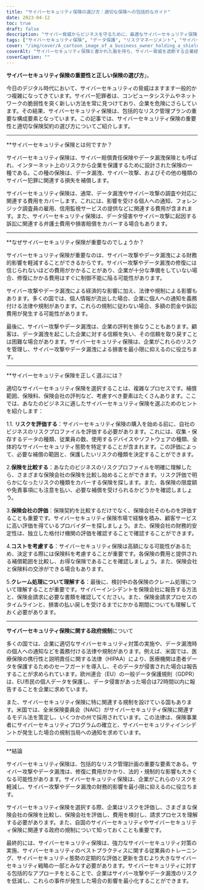 ```yaml
---
title: "サイバーセキュリティ保険の選び方：適切な保険への包括的なガイド"
date: 2023-04-12
toc: true
draft: false
description: "サイバー脅威からビジネスを守るために、最適なサイバーセキュリティ保険の選び方をご紹介します。"
tags: ["サイバーセキュリティ保険", "データ保護", "リスクマネージメント", "サイバーセキュリティ政策", "データ機密保護", "サイバー攻撃", "サイバー保険", "ネットワークセキュリティ", "事業継続性", "保険適用", "情報漏えい", "保険証券", "ITセキュリティ", "インシデントレスポンス", "リスクアセスメント", "サイバー犯罪", "金融保護", "サイバー脅威", "保険金請求", "えいぎょうほけん"]
cover: "/img/cover/A_cartoon_image_of_a_business_owner_holding_a_shield.png"
coverAlt: "サイバーセキュリティ保険と書かれた盾を持ち、サイバー脅威を遮断する企業経営者の漫画画像です。"
coverCaption: ""
---
```


**サイバーセキュリティ保険の重要性と正しい保険の選び方**」。

今日のデジタル時代において、サイバーセキュリティの脅威はますます一般的かつ複雑になってきています。サイバー犯罪者は、コンピュータシステムやネットワークの脆弱性を突く新しい方法を常に見つけており、企業を危険にさらしています。その結果、サイバーセキュリティ保険は、包括的なリスク管理プランの重要な構成要素となっています。この記事では、サイバーセキュリティ保険の重要性と適切な保険契約の選び方についてご紹介します。

______

**サイバーセキュリティ保険とは何ですか？

サイバーセキュリティ保険は、サイバー賠償責任保険やデータ漏洩保険とも呼ばれ、インターネット上のリスクから企業を保護するために設計された保険の一種である。この種の保険は、データ漏洩、サイバー攻撃、およびその他の種類のサイバー犯罪に関連する損失を補償します。

サイバーセキュリティ保険は、通常、データ漏洩やサイバー攻撃の調査や対応に関連する費用をカバーします。これには、影響を受ける個人への通知、フォレンジック調査員の雇用、信用監視サービスの提供などに関連する費用が含まれます。また、サイバーセキュリティ保険は、データ侵害やサイバー攻撃に起因する訴訟に関連する弁護士費用や損害賠償をカバーする場合もあります。

______

**なぜサイバーセキュリティ保険が重要なのでしょうか？

サイバーセキュリティ保険が重要なのは、サイバー攻撃やデータ漏洩による財務的影響を軽減することができるからです。サイバー攻撃やデータ漏洩の修復には信じられないほどの費用がかかることがあり、企業が十分な準備をしていない場合、修復にかかる費用はすぐに制御不能に陥る可能性があります。

サイバー攻撃やデータ漏洩による経済的な影響に加え、法律や規制による影響もあります。多くの国では、個人情報が流出した場合、企業に個人への通知を義務付ける法律や規制があります。これらの規制に従わない場合、多額の罰金や訴訟費用が発生する可能性があります。

最後に、サイバー攻撃やデータ漏洩は、企業の評判を損なうこともあります。顧客は、データ漏洩を起こした企業に対する信頼を失い、その信頼を取り戻すことは困難な場合があります。サイバーセキュリティ保険は、企業がこれらのリスクを管理し、サイバー攻撃やデータ漏洩による損害を最小限に抑えるのに役立ちます。

______

**サイバーセキュリティ保険を正しく選ぶには？

適切なサイバーセキュリティ保険を選択することは、複雑なプロセスです。補償範囲、保険料、保険会社の評判など、考慮すべき要素はたくさんあります。ここでは、あなたのビジネスに適したサイバーセキュリティ保険を選ぶためのヒントを紹介します：

1.1. **リスクを評価する**：サイバーセキュリティ保険の購入を始める前に、自社のビジネスのリスクプロファイルを評価する必要があります。これには、収集・保存するデータの種類、従業員の数、使用するデバイスやソフトウェアの種類、全体的なサイバーセキュリティ態勢を特定することが含まれます。この評価によって、必要な補償の範囲と、保護したいリスクの種類を決定することができます。

2.**保険を比較する**：あなたのビジネスのリスクプロファイルを明確に理解したら、さまざまな保険会社の保険を比較し始めることができます。リスク評価で明らかになったリスクの種類をカバーする保険を探します。また、各保険の限度額や免責事項にも注意を払い、必要な補償を受けられるかどうかを確認しましょう。

3.**保険会社の評価**：保険契約を比較するだけでなく、保険会社そのものを評価することも重要です。サイバーセキュリティ保険市場で経験を積み、顧客サービスに高い評価を得ているプロバイダーを探しましょう。また、保険会社の財務的安定性は、独立した格付け機関の評価を確認することで確認することができます。

4.**コストを考慮する**：サイバーセキュリティ保険は高額になる可能性があるため、決定する際には保険料を考慮することが重要です。各保険の費用と提供される補償範囲を比較し、お得な保険であることを確認しましょう。また、保険会社と保険料の交渉ができる場合もあります。

5.**クレーム処理について理解する**：最後に、検討中の各保険のクレーム処理について理解することが重要です。サイバーインシデントを保険会社に報告する方法と、保険金請求に必要な書類を確認してください。また、保険金請求プロセスのタイムラインと、損害の払い戻しを受けるまでにかかる期間についても理解しておく必要があります。

______

**サイバーセキュリティ保険に関する政府規制**について

多くの国では、企業に適切なサイバーセキュリティ対策の実施や、データ漏洩時の個人への通知などを義務付ける法律や規制があります。例えば、米国では、医療保険の携行性と説明責任に関する法律（HIPAA）により、医療機関は患者データを保護するためのセーフガードを導入し、そのデータが侵害された場合は報告することが求められています。欧州連合（EU）の一般データ保護規則（GDPR）は、EU市民の個人データを保護し、データ侵害があった場合は72時間以内に報告することを企業に求めています。

また、サイバーセキュリティ保険に特に関連する規制を設けている国もあります。米国では、全米保険委員会（NAIC）がサイバーセキュリティ保険に関連するモデル法を策定し、いくつかの州で採用されています。この法律は、保険事業者にサイバーセキュリティプログラムの確立と、サイバーセキュリティインシデントが発生した場合の規制当局への通知を求めています。

______

**結論

サイバーセキュリティ保険は、包括的なリスク管理計画の重要な要素である。サイバー攻撃やデータ漏洩は、修復に費用がかかり、法的・規制的な影響も大きくなる可能性があります。サイバーセキュリティ保険は、企業がこれらのリスクを軽減し、サイバー攻撃やデータ漏洩の財務的影響を最小限に抑えるのに役立ちます。

サイバーセキュリティ保険を選択する際、企業はリスクを評価し、さまざまな保険会社の保険を比較し、保険会社を評価し、費用を検討し、請求プロセスを理解する必要があります。また、自国のサイバーセキュリティやサイバーセキュリティ保険に関連する政府の規制について知っておくことも重要です。

最終的には、サイバーセキュリティ保険は、強力なサイバーセキュリティ対策の実施、サイバーセキュリティのベストプラクティスに関する従業員のトレーニング、サイバーセキュリティ態勢の定期的な評価と更新を含むより大きなサイバーセキュリティ戦略の一部とみなす必要があります。サイバーセキュリティに対する包括的なアプローチをとることで、企業はサイバー攻撃やデータ漏洩のリスクを低減し、これらの事件が発生した場合の影響を最小化することができます。